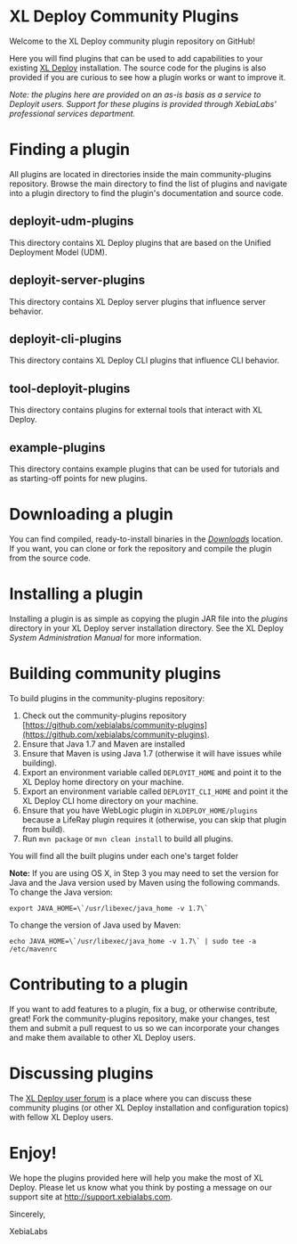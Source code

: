 # XL Deploy Community Plugins #

Welcome to the XL Deploy community plugin repository on GitHub!

Here you will find plugins that can be used to add capabilities to your existing [XL Deploy](http://www.xebialabs.com/tour) installation. The source code for the plugins is also provided if you are curious to see how a plugin works or want to improve it.

_Note: the plugins here are provided on an as-is basis as a service to Deployit users. Support for these plugins is provided through
XebiaLabs' professional services department._

# Finding a plugin

All plugins are located in directories inside the main community-plugins repository. Browse the main directory to find the list of plugins and navigate into a plugin directory to find the plugin's documentation and source code.

## deployit-udm-plugins

This directory contains XL Deploy plugins that are based on the Unified Deployment Model (UDM).

## deployit-server-plugins

This directory contains XL Deploy server plugins that influence server behavior.

## deployit-cli-plugins

This directory contains XL Deploy CLI plugins that influence CLI behavior.

## tool-deployit-plugins

This directory contains plugins for external tools that interact with XL Deploy.

## example-plugins

This directory contains example plugins that can be used for tutorials and as starting-off points for new plugins.

# Downloading a plugin

You can find compiled, ready-to-install binaries in the [_Downloads_](http://tech.xebialabs.com/download/community-archive/) location. If you want, you can clone or fork the repository and compile the plugin from the source code.

# Installing a plugin

Installing a plugin is as simple as copying the plugin JAR file into the _plugins_ directory in your XL Deploy server
installation directory. See the XL Deploy *System Administration Manual* for more information.

# Building community plugins

To build plugins in the community-plugins repository:
 
1. Check out the community-plugins repository [https://github.com/xebialabs/community-plugins](https://github.com/xebialabs/community-plugins).
2. Ensure that Java 1.7 and Maven are installed
3. Ensure that Maven is using Java 1.7 (otherwise it will have issues while building).
4. Export an environment variable called `DEPLOYIT_HOME` and point it to the XL Deploy home directory on your machine.
5. Export an environment variable called `DEPLOYIT_CLI_HOME` and point it the XL Deploy CLI home directory on your machine.
6. Ensure that you have WebLogic plugin in `XLDEPLOY_HOME/plugins` because a LifeRay plugin requires it (otherwise, you can skip that plugin from build).
7. Run `mvn package` or `mvn clean install` to build all plugins.

You will find all the built plugins under each one's target folder

**Note:** If you are using OS X, in Step 3 you may need to set the version for Java and the Java version used by Maven using the following commands. To change the Java version: 

    export JAVA_HOME=\`/usr/libexec/java_home -v 1.7\`

To change the version of Java used by Maven:

    echo JAVA_HOME=\`/usr/libexec/java_home -v 1.7\` | sudo tee -a /etc/mavenrc

# Contributing to a plugin

If you want to add features to a plugin, fix a bug, or otherwise contribute, great! Fork the community-plugins repository, make your changes, test them and submit a pull request to us so we can incorporate your changes and make them available to other XL Deploy users. 

# Discussing plugins

The [XL Deploy user forum](http://support.xebialabs.com/forums/20273366-deployit-users) is a place where you can discuss these community plugins (or other XL Deploy installation and configuration topics) with fellow XL Deploy users.

# Enjoy!

We hope the plugins provided here will help you make the most of XL Deploy. Please let us know what you think by posting a message on our support site at http://support.xebialabs.com.

Sincerely,

XebiaLabs
